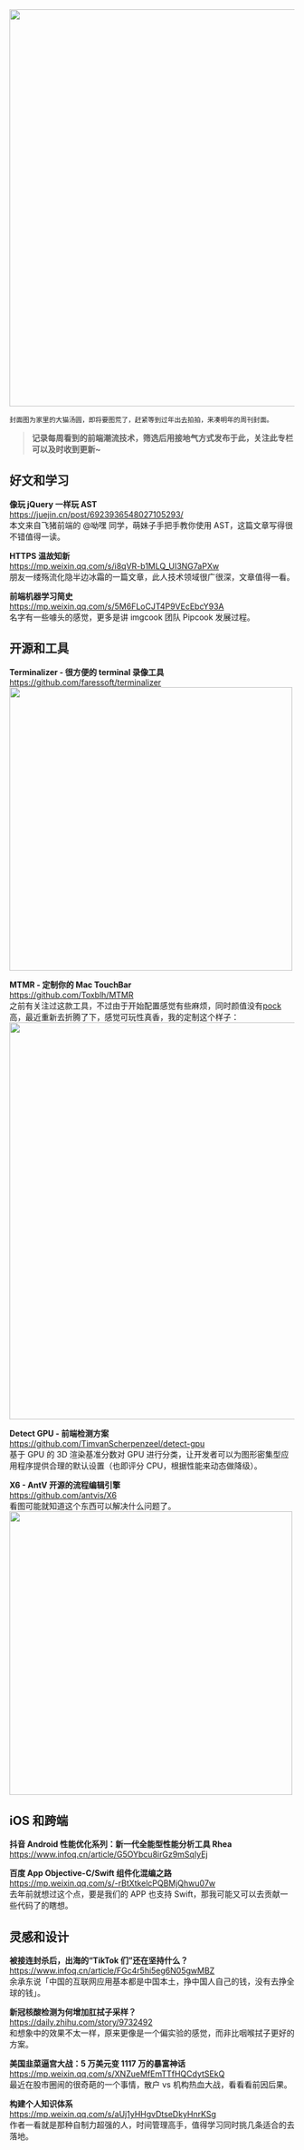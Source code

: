 <img src=https://qpluspicture.oss-cn-beijing.aliyuncs.com/kKRZeF.JPG width=700/>  

<small>封面图为家里的大猫汤圆，即将要图荒了，赶紧等到过年出去拍拍，来凑明年的周刊封面。</small>  

> **记录每周看到的前端潮流技术，筛选后用接地气方式发布于此，关注此专栏可以及时收到更新~**  

## 好文和学习

**像玩 jQuery 一样玩 AST**  
<https://juejin.cn/post/6923936548027105293/>  
本文来自飞猪前端的 @呦嘿 同学，萌妹子手把手教你使用 AST，这篇文章写得很不错值得一读。

**HTTPS 温故知新**  
<https://mp.weixin.qq.com/s/i8qVR-b1MLQ_UI3NG7aPXw>  
朋友一缕殇流化隐半边冰霜的一篇文章，此人技术领域很广很深，文章值得一看。

**前端机器学习简史**  
<https://mp.weixin.qq.com/s/5M6FLoCJT4P9VEcEbcY93A>  
名字有一些噱头的感觉，更多是讲 imgcook 团队 Pipcook 发展过程。

## 开源和工具

**Terminalizer - 很方便的 terminal 录像工具**  
<https://github.com/faressoft/terminalizer>  
<img src=https://qpluspicture.oss-cn-beijing.aliyuncs.com/pP4yXK.gif width=500/>  

**MTMR - 定制你的 Mac TouchBar**  
<https://github.com/Toxblh/MTMR>  
之前有关注过这款工具，不过由于开始配置感觉有些麻烦，同时颜值没有[pock](https://pock.dev/)高，最近重新去折腾了下，感觉可玩性真香，我的定制这个样子：
<img src=https://qpluspicture.oss-cn-beijing.aliyuncs.com/TOM95m.png width=700/>  

**Detect GPU - 前端检测方案**  
<https://github.com/TimvanScherpenzeel/detect-gpu>  
基于 GPU 的 3D 渲染基准分数对 GPU 进行分类，让开发者可以为图形密集型应用程序提供合理的默认设置（也即评分 CPU，根据性能来动态做降级）。

**X6 - AntV 开源的流程编辑引擎**  
<https://github.com/antvis/X6>  
看图可能就知道这个东西可以解决什么问题了。  
<img src=https://qpluspicture.oss-cn-beijing.aliyuncs.com/xVdrpB.png width=500/>  

## iOS 和跨端

**抖音 Android 性能优化系列：新一代全能型性能分析工具 Rhea**  
<https://www.infoq.cn/article/G5OYbcu8irGz9mSqIyEj>  

**百度 App Objective-C/Swift 组件化混编之路**  
<https://mp.weixin.qq.com/s/-rBtXtkelcPQBMjQhwu07w>  
去年前就想过这个点，要是我们的 APP 也支持 Swift，那我可能又可以去贡献一些代码了的瞎想。

## 灵感和设计

**被接连封杀后，出海的“TikTok 们”还在坚持什么？**  
<https://www.infoq.cn/article/FGc4r5hi5eg6N05gwMBZ>  
余承东说「中国的互联网应用基本都是中国本土，挣中国人自己的钱，没有去挣全球的钱」。

**新冠核酸检测为何增加肛拭子采样？**  
<https://daily.zhihu.com/story/9732492>  
和想象中的效果不太一样，原来更像是一个偏实验的感觉，而非比咽喉拭子更好的方案。

**美国韭菜逼宫大战：5 万美元变 1117 万的暴富神话**  
<https://mp.weixin.qq.com/s/XNZueMfEmTTfHQCdytSEkQ>  
最近在股市圈闹的很奇葩的一个事情，散户 vs 机构热血大战，看看看前因后果。

**构建个人知识体系**  
<https://mp.weixin.qq.com/s/aUj1yHHgvDtseDkyHnrKSg>  
作者一看就是那种自制力超强的人，时间管理高手，值得学习同时挑几条适合的去落地。
